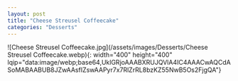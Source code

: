 ```yaml
---
layout: post
title: "Cheese Streusel Coffeecake"
categories: "Desserts"
---
```

![Cheese Streusel Coffeecake.jpg](/assets/images/Desserts/Cheese Streusel Coffeecake.webp){: width="400" height="400" lqip="data:image/webp;base64,UklGRjoAAABXRUJQVlA4IC4AAACwAQCdASoMABAABUB8JZwAAsfIZswAAPyr7x7RlZrRL8bzKZ55NwB5Os2FjgQA"}

